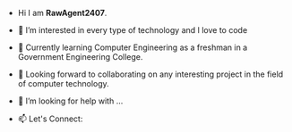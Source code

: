 - Hi I am **RawAgent2407**.

- 🔭 I’m interested in every type of technology and I love to code
- 🌱  Currently learning Computer Engineering as a freshman in a Government Engineering College.
- 👯  Looking forward to collaborating on any interesting project in the field of computer technology.
- 🤔 I’m looking for help with ...
- 📫  Let's Connect:
